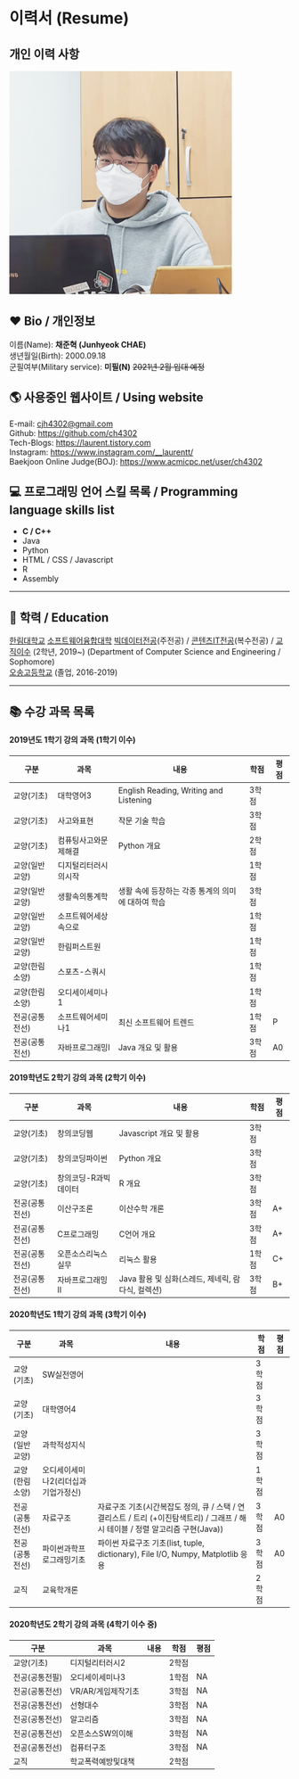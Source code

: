 # 이력서 (Resume)  

## 개인 이력 사항  

<img src=profile.jpg height=400 weight=400>  

## ❤️ Bio / 개인정보
이름(Name): **채준혁 (Junhyeok CHAE)**  
생년월일(Birth): 2000.09.18  
군필여부(Military service): **미필(N)**  ~~2021년 2월 입대 예정~~


## 🌎 사용중인 웹사이트 / Using website
E-mail: cjh4302@gmail.com  
Github: https://github.com/ch4302  
Tech-Blogs: https://laurent.tistory.com  
Instagram: https://www.instagram.com/__laurentt/  
Baekjoon Online Judge(BOJ): https://www.acmicpc.net/user/ch4302


## 💻 프로그래밍 언어 스킬 목록 / Programming language skills list
* **C / C++**
* Java
* Python
* HTML / CSS / Javascript
* R
* Assembly


  
---
## 🏫 학력 / Education
[한림대학교][hallym] [소프트웨어융합대학][swcvg] [빅데이터전공][bigdata](주전공) / [콘텐츠IT전공][contentsit](복수전공) / [교직이수][teaching] (2학년, 2019~) (Department of Computer Science and Engineering / Sophomore)  
[오송고등학교][osong] (졸업, 2016-2019)  


---  
## 📚 수강 과목 목록
#### 2019년도 1학기 강의 과목 (1학기 이수)  
|구분|과목|내용|학점|평점|
|---|---|---|---|---|
|교양(기초)|대학영어3|English Reading, Writing and Listening|3학점||
|교양(기초)|사고와표현|작문 기술 학습|3학점||
|교양(기초)|컴퓨팅사고와문제해결|Python 개요|2학점||
|교양(일반교양)|디지털리터러시의시작||1학점||
|교양(일반교양)|생활속의통계학|생활 속에 등장하는 각종 통계의 의미에 대하여 학습|3학점||
|교양(일반교양)|소프트웨어세상속으로||1학점||
|교양(일반교양)|한림퍼스트원||1학점||
|교양(한림소양)|스포츠-스쿼시||1학점||
|교양(한림소양)|오디세이세미나1||1학점||
|전공(공통전선)|소프트웨어세미나1|최신 소프트웨어 트렌드|1학점|P|
|전공(공통전선)|자바프로그래밍I|Java 개요 및 활용|3학점|A0|

#### 2019학년도 2학기 강의 과목 (2학기 이수)
|구분|과목|내용|학점|평점|
|---|---|---|---|---|
|교양(기초)|창의코딩웹|Javascript 개요 및 활용|3학점|
|교양(기초)|창의코딩파이썬|Python 개요|3학점|
|교양(기초)|창의코딩-R과빅데이터|R 개요|3학점|
|전공(공통전선)|이산구조론|이산수학 개론|3학점|A+|
|전공(공통전선)|C프로그래밍|C언어 개요|3학점|A+|
|전공(공통전선)|오픈소스리눅스실무|리눅스 활용|1학점|C+|
|전공(공통전선)|자바프로그래밍II|Java 활용 및 심화(스레드, 제네릭, 람다식, 컬렉션)|3학점|B+|

#### 2020학년도 1학기 강의 과목 (3학기 이수)
|구분|과목|내용|학점|평점|
|---|---|---|---|---|
|교양(기초)|SW실전영어||3학점|
|교양(기초)|대학영어4||3학점|
|교양(일반교양)|과학적성지식||3학점|
|교양(한림소양)|오디세이세미나2(리더십과 기업가정신)||1학점|
|전공(공통전선)|자료구조|자료구조 기초(시간복잡도 정의, 큐 / 스택 / 연결리스트 / 트리 (+이진탐색트리) / 그래프 / 해시 테이블 / 정렬 알고리즘 구현(Java))|3학점|A0|
|전공(공통전선)|파이썬과학프로그래밍기초|파이썬 자료구조 기초(list, tuple, dictionary), File I/O, Numpy, Matplotlib 응용 |3학점|A0|
|교직|교육학개론||2학점|

#### 2020학년도 2학기 강의 과목 (4학기 이수 중)
|구분|과목|내용|학점|평점|
|---|---|---|---|---|
|교양(기초)|디지털리터러시2||2학점|
|전공(공통전필)|오디세이세미나3||1학점|NA|
|전공(공통전선)|VR/AR/게임제작기초||3학점|NA|
|전공(공통전선)|선형대수||3학점|NA|
|전공(공통전선)|알고리즘||3학점|NA|
|전공(공통전선)|오픈소스SW의이해||3학점|NA|
|전공(공통전선)|컴퓨터구조||3학점|NA|
|교직|학교폭력예방및대책||2학점|















[github]:https://github.com/ch4302
[osong]:http://school.cbe.go.kr/os-h
[hallym]:https://www.hallym.ac.kr
[swcvg]:https://hlsw.hallym.ac.kr
[bigdata]:https://sw.hallym.ac.kr/index.php?mp=2_2
[contentsit]:https://sw.hallym.ac.kr/index.php?mp=2_3
[teaching]:https://cge.hallym.ac.kr/
[cnm]:http://school.cbe.go.kr/cjnam-m/M01/

